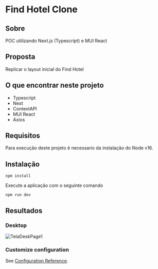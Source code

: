 # Find Hotel Clone

## Sobre

POC utilizando Next.js (Typescript) e MUI React

## Proposta

Replicar o layout inicial do Find Hotel 

## O que encontrar neste projeto

* Typescript
* Next
* ContextAPI
* MUI React
* Axios

## Requisitos

Para execução deste projeto é necessario da instalação do Node v16.

## Instalação
```
npm install
```
Execute a aplicação com o seguinte comando
```
npm run dev
```

## Resultados

### Desktop
![TelaDeskPage1](/public/findHotel.gif)
### Customize configuration
See [Configuration Reference](https://cli.vuejs.org/config/).
